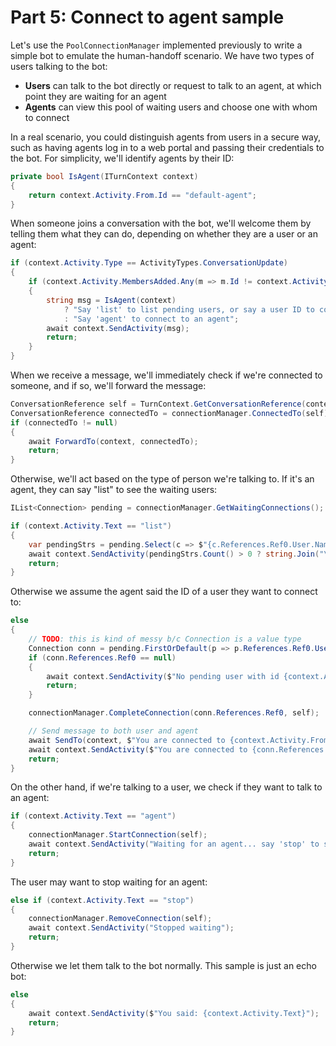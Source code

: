 # Part 5: Connect to agent sample

Let's use the `PoolConnectionManager` implemented previously to write a simple bot to emulate the human-handoff scenario. We have two types of users talking to the bot:
  - **Users** can talk to the bot directly or request to talk to an agent, at which point they are waiting for an agent
  - **Agents** can view this pool of waiting users and choose one with whom to connect

In a real scenario, you could distinguish agents from users in a secure way, such as having agents log in to a web portal and passing their credentials to the bot. For simplicity, we'll identify agents by their ID:

```csharp
private bool IsAgent(ITurnContext context)
{
    return context.Activity.From.Id == "default-agent";
}
```

When someone joins a conversation with the bot, we'll welcome them by telling them what they can do, depending on whether they are a user or an agent:

```csharp
if (context.Activity.Type == ActivityTypes.ConversationUpdate)
{
    if (context.Activity.MembersAdded.Any(m => m.Id != context.Activity.Recipient.Id))
    {
        string msg = IsAgent(context)
            ? "Say 'list' to list pending users, or say a user ID to connect to"
            : "Say 'agent' to connect to an agent";
        await context.SendActivity(msg);
        return;
    }
}
```

When we receive a message, we'll immediately check if we're connected to someone, and if so, we'll forward the message:

```csharp
ConversationReference self = TurnContext.GetConversationReference(context.Activity);
ConversationReference connectedTo = connectionManager.ConnectedTo(self);
if (connectedTo != null)
{
    await ForwardTo(context, connectedTo);
    return;
}
```

Otherwise, we'll act based on the type of person we're talking to. If it's an agent, they can say "list" to see the waiting users:

```csharp
IList<Connection> pending = connectionManager.GetWaitingConnections();

if (context.Activity.Text == "list")
{
    var pendingStrs = pending.Select(c => $"{c.References.Ref0.User.Name} ({c.References.Ref0.User.Id})");
    await context.SendActivity(pendingStrs.Count() > 0 ? string.Join("\n\n", pendingStrs) : "No users waiting");
    return;
}
```

Otherwise we assume the agent said the ID of a user they want to connect to:
```csharp
else
{
    // TODO: this is kind of messy b/c Connection is a value type
    Connection conn = pending.FirstOrDefault(p => p.References.Ref0.User.Id == context.Activity.Text);
    if (conn.References.Ref0 == null)
    {
        await context.SendActivity($"No pending user with id {context.Activity.Text}");
        return;
    }

    connectionManager.CompleteConnection(conn.References.Ref0, self);

    // Send message to both user and agent
    await SendTo(context, $"You are connected to {context.Activity.From.Name}", conn.References.Ref0);
    await context.SendActivity($"You are connected to {conn.References.Ref0.User.Name}");
    return;
}
```

On the other hand, if we're talking to a user, we check if they want to talk to an agent:
```csharp
if (context.Activity.Text == "agent")
{
    connectionManager.StartConnection(self);
    await context.SendActivity("Waiting for an agent... say 'stop' to stop waiting");
    return;
}
```

The user may want to stop waiting for an agent:
```csharp
else if (context.Activity.Text == "stop")
{
    connectionManager.RemoveConnection(self);
    await context.SendActivity("Stopped waiting");
    return;
}
```

Otherwise we let them talk to the bot normally. This sample is just an echo bot:
```csharp
else
{
    await context.SendActivity($"You said: {context.Activity.Text}");
    return;
}
```